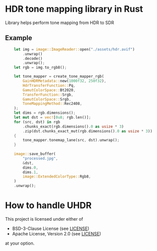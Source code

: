 # HDR tone mapping library in Rust

Library helps perform tone mapping from HDR to SDR

## Example

```rust
    let img = image::ImageReader::open("./assets/hdr.avif")
        .unwrap()
        .decode()
        .unwrap();
    let rgb = img.to_rgb8();

    let tone_mapper = create_tone_mapper_rgb(
        GainHDRMetadata::new(1000f32, 250f32),
        HdrTransferFunction::Pq,
        GamutColorSpace::Bt2020,
        TransferFunction::Srgb,
        GamutColorSpace::Srgb,
        ToneMappingMethod::Rec2408,
    );
    let dims = rgb.dimensions();
    let mut dst = vec![0u8; rgb.len()];
    for (src, dst) in rgb
        .chunks_exact(rgb.dimensions().0 as usize * 3)
        .zip(dst.chunks_exact_mut(rgb.dimensions().0 as usize * 3))
    {
        tone_mapper.tonemap_lane(src, dst).unwrap();
    }
    
    image::save_buffer(
        "processed.jpg",
        &dst,
        dims.0,
        dims.1,
        image::ExtendedColorType::Rgb8,
    )
    .unwrap();
```

# How to handle UHDR

This project is licensed under either of

- BSD-3-Clause License (see [LICENSE](LICENSE.md))
- Apache License, Version 2.0 (see [LICENSE](LICENSE-APACHE.md))

at your option.
